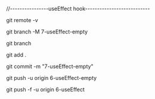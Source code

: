 //----------------useEffect hook---------------------------

git remote -v

git branch -M 7-useEffect-empty

git branch

git add .

git commit -m "7-useEffect-empty"


git push -u origin 6-useEffect-empty

git push -f -u origin 6-useEffect
